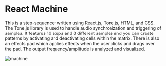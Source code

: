 # React Machine

This is a step-sequencer written using React.js, Tone.js, HTML, and CSS.  The Tone.js library is used to handle audio synchronization and triggering of samples. It features 16 steps and 8 different samples and you can create patterns by activating and deactivating cells within the matrix.  There is also an effects pad which applies effects when the user clicks and drags over the pad.  The output frequency/amplitude is analyzed and visualized.

![machine](/assets/images/drummachine.gif)

